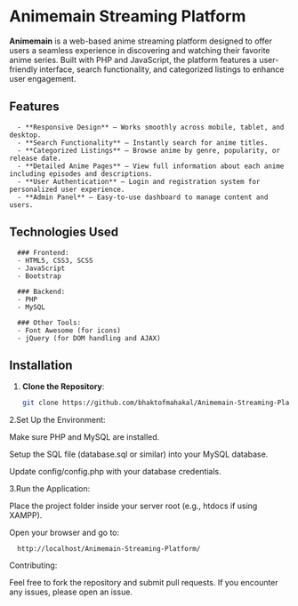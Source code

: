 # Animemain Streaming Platform

**Animemain** is a web-based anime streaming platform designed to offer users a seamless experience in discovering and watching their favorite anime series. Built with PHP and JavaScript, the platform features a user-friendly interface, search functionality, and categorized listings to enhance user engagement.

## Features

      - **Responsive Design** – Works smoothly across mobile, tablet, and desktop.
      - **Search Functionality** – Instantly search for anime titles.
      - **Categorized Listings** – Browse anime by genre, popularity, or release date.
      - **Detailed Anime Pages** – View full information about each anime including episodes and descriptions.
      - **User Authentication** – Login and registration system for personalized user experience.
      - **Admin Panel** – Easy-to-use dashboard to manage content and users.

## Technologies Used

      ### Frontend:
      - HTML5, CSS3, SCSS
      - JavaScript
      - Bootstrap
      
      ### Backend:
      - PHP
      - MySQL
      
      ### Other Tools:
      - Font Awesome (for icons)
      - jQuery (for DOM handling and AJAX)

## Installation

1. **Clone the Repository**:
   ```bash
   git clone https://github.com/bhaktofmahakal/Animemain-Streaming-Platform.git
2.Set Up the Environment:

Make sure PHP and MySQL are installed.

Setup the SQL file (database.sql or similar) into your MySQL database.

Update config/config.php with your database credentials.

3.Run the Application:

Place the project folder inside your server root (e.g., htdocs if using XAMPP).

Open your browser and go to:

      http://localhost/Animemain-Streaming-Platform/
Contributing:

Feel free to fork the repository and submit pull requests. If you encounter any issues, please open an issue.




